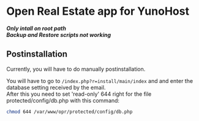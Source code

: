 # Open Real Estate app for YunoHost
<b> *******Only intall on root path<br> Backup and Restore scripts not working******* </b>

## Postinstallation
Currently, you will have to do manually postinstallation.

You will have to go to `/index.php?r=install/main/index` and and enter the database setting received by the email.<br>
After this you need to set 'read-only' 644 right for the file protected/config/db.php with this command: 
```bash
chmod 644 /var/www/opr/protected/config/db.php
```
